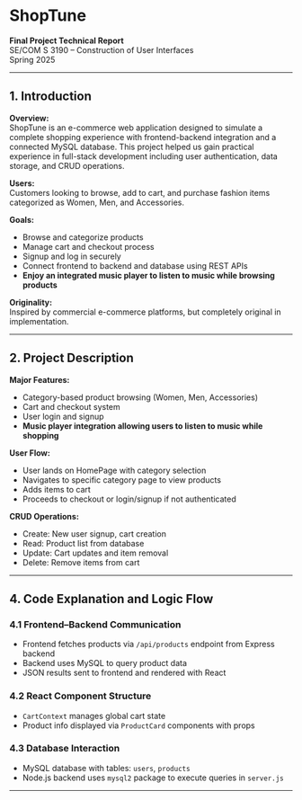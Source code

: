 # ShopTune

**Final Project Technical Report**  
SE/COM S 3190 – Construction of User Interfaces  
Spring 2025  

---

## 1. Introduction

**Overview:**  
ShopTune is an e-commerce web application designed to simulate a complete shopping experience with frontend-backend integration and a connected MySQL database. This project helped us gain practical experience in full-stack development including user authentication, data storage, and CRUD operations.

**Users:**  
Customers looking to browse, add to cart, and purchase fashion items categorized as Women, Men, and Accessories.

**Goals:**  
- Browse and categorize products  
- Manage cart and checkout process  
- Signup and log in securely  
- Connect frontend to backend and database using REST APIs  
- **Enjoy an integrated music player to listen to music while browsing products**

**Originality:**  
Inspired by commercial e-commerce platforms, but completely original in implementation.

---

## 2. Project Description

**Major Features:**  
- Category-based product browsing (Women, Men, Accessories)  
- Cart and checkout system  
- User login and signup  
- **Music player integration allowing users to listen to music while shopping**

**User Flow:**  
- User lands on HomePage with category selection  
- Navigates to specific category page to view products  
- Adds items to cart  
- Proceeds to checkout or login/signup if not authenticated  

**CRUD Operations:**  
- Create: New user signup, cart creation  
- Read: Product list from database  
- Update: Cart updates and item removal  
- Delete: Remove items from cart  

---

## 4. Code Explanation and Logic Flow

### 4.1 Frontend–Backend Communication  
- Frontend fetches products via `/api/products` endpoint from Express backend  
- Backend uses MySQL to query product data  
- JSON results sent to frontend and rendered with React  

### 4.2 React Component Structure  
- `CartContext` manages global cart state  
- Product info displayed via `ProductCard` components with props  

### 4.3 Database Interaction  
- MySQL database with tables: `users`, `products`  
- Node.js backend uses `mysql2` package to execute queries in `server.js`  

---


